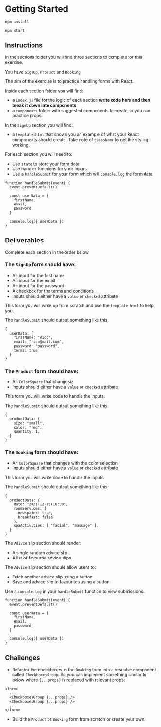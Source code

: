 # Getting Started

`npm install`

`npm start`

## Instructions

In the sections folder you will find three sections to complete for this exercise.

You have `SignUp`, `Product` and `Booking`.

The aim of the exercise is to practice handling forms with React.

Inside each section folder you will find:

- a `index.js` file for the logic of each section **write code here and then break it down into components**
- a `components` folder with suggested components to create so you can practice props.

In the `SignUp` section you will find:

- a `template.html` that shows you an example of what your React components should create. Take note of `className` to get the styling working.

For each section you will need to:

- Use `state` to store your form data
- Use handler functions for your inputs
- Use a `handleSubmit` for your form which will `console.log` the form data

```
function handleSubmit(event) {
  event.preventDefault()

  const userData = {
    firstName,
    email,
    password,
  }

  console.log({ userData })
}
```

## Deliverables

Complete each section in the order below.

### The `SignUp` form should have:

- An input for the first name
- An input for the email
- An input for the password
- A checkbox for the terms and conditions
- Inputs should either have a `value` or `checked` attribute

This form you will write up from scratch and use the `template.html` to help you.

The `handleSubmit` should output something like this:

```
{
  userData: {
    firstName: "Rico",
    email: "rico@mail.com",
    password: "password",
    terms: true
  }
}
```

### The `Product` form should have:

- An `ColorSquare` that changesiz
- Inputs should either have a `value` or `checked` attribute

This form you will write code to handle the inputs.

The `handleSubmit` should output something like this:

```
{
  productData: {
    size: "small",
    color: "red",
    quantity: 1,
  }
}
```

### The `Booking` form should have:

- An `ColorSquare` that changes with the color selection
- Inputs should either have a `value` or `checked` attribute

This form you will write code to handle the inputs.

The `handleSubmit` should output something like this:

```
{
  productData: {
    date: "2021-12-15T16:00",
    roomServices: {
      newspaper: true,
      breakfast: false
    },
    spaActivities: [ "facial", "massage" ],
  }
}
```

The `Adivce` slip section should render:

- A single random advice slip
- A list of favourtie advice slips

The `Advice` slip section should allow users to:

- Fetch another advice slip using a button
- Save and advice slip to favourites using a button

Use a `console.log` in your `handleSubmit` function to view submissions.

```
function handleSubmit(event) {
  event.preventDefault()

  const userData = {
    firstName,
    email,
    password,
  }

  console.log({ userData })
}
```

## Challenges

- Refactor the checkboxes in the `Booking` form into a resuable component called `CheckboxesGroup`. So you can implement something similar to below where `{...props}` is replaced with relevant props:

```
<form>
  ...
  <CheckboxesGroup {...props} />
  <CheckboxesGroup {...props} />
  ...
</form>
```

- Build the `Product` or `Booking` form from scratch or create your own.
